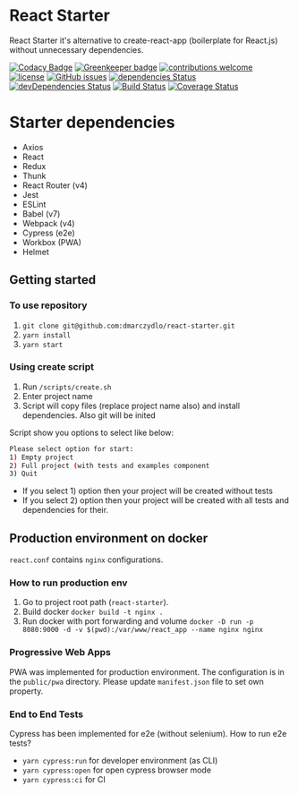 
# React Starter 
React Starter it's alternative to create-react-app (boilerplate for React.js) without unnecessary dependencies. 

[![Codacy Badge](https://api.codacy.com/project/badge/Grade/894b5647c5e248bb9e691deb7de01d64)](https://app.codacy.com/app/daniel.marczydlo/react-starter?utm_source=github.com&utm_medium=referral&utm_content=dmarczydlo/react-starter&utm_campaign=Badge_Grade_Dashboard)
[![Greenkeeper badge](https://badges.greenkeeper.io/dmarczydlo/react-starter.svg)](https://greenkeeper.io/)
[![contributions welcome](https://img.shields.io/badge/contributions-welcome-brightgreen.svg?style=flat)](https://github.com/dmarczydlo/react-starter/issues)  
[![license](https://img.shields.io/github/license/mashape/apistatus.svg?style=plastic)](https://github.com/dmarczydlo/react-starter/blob/master/LICENSE)  [![GitHub issues](https://img.shields.io/github/issues/dmarczydlo/react-starter.svg)](https://github.com/dmarczydlo/react-starter/issues)
[![dependencies Status](https://david-dm.org/dmarczydlo/react-starter/status.svg)](https://david-dm.org/dmarczydlo/react-starter)
[![devDependencies Status](https://david-dm.org/dmarczydlo/react-starter/dev-status.svg)](https://david-dm.org/dmarczydlo/react-starter?type=dev)
[![Build Status](https://travis-ci.org/dmarczydlo/react-starter.svg?branch=master)](https://travis-ci.org/dmarczydlo/react-starter)
[![Coverage Status](https://coveralls.io/repos/github/dmarczydlo/react-starter/badge.svg?branch=master)](https://coveralls.io/github/dmarczydlo/react-starter?branch=master)

# Starter dependencies  
*  Axios
*  React
*  Redux
*  Thunk
*  React Router (v4)
*  Jest
*  ESLint
*  Babel (v7)
*  Webpack (v4)
*  Cypress (e2e)
*  Workbox (PWA)
*  Helmet

## Getting started
### To use repository
1. ```git clone git@github.com:dmarczydlo/react-starter.git```
1. ```yarn install```
1. ```yarn start```

### Using create script
1. Run ```/scripts/create.sh```
1. Enter project name
1. Script will copy files (replace project name also) and install dependencies. Also git will be inited

Script show you options to select like below:
```sh
Please select option for start:
1) Empty project
2) Full project (with tests and examples component
3) Quit
```
* If you select 1) option then your project will be created without tests
* If you select 2) option then your project will be created with all tests and dependencies for their.

## Production environment on docker
`react.conf` contains `nginx` configurations.

### How to run production env
1. Go to project root path (```react-starter```).
1. Build docker ```docker build -t nginx . ```
1. Run docker with port forwarding and volume ```docker -D run -p 8080:9000 -d -v $(pwd):/var/www/react_app --name nginx nginx```


### Progressive Web Apps
PWA was implemented for production environment. The configuration is in the ```public/pwa``` directory. Please update ```manifest.json``` file to set own property.

### End to End Tests
Cypress has been implemented for e2e (without selenium). How to run e2e tests?
* ```yarn cypress:run``` for developer environment (as CLI) 
* ```yarn cypress:open``` for open cypress browser mode
* ```yarn cypress:ci``` for CI
